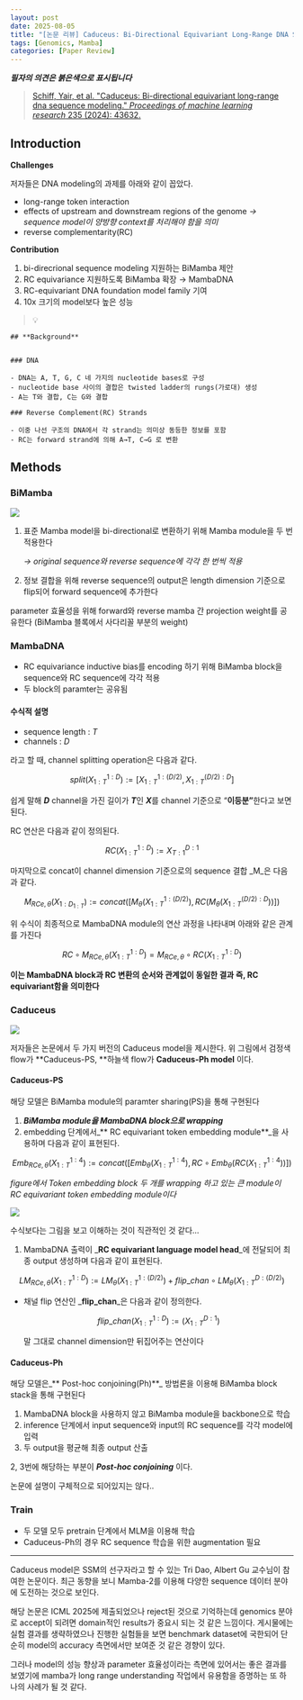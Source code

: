 ```yaml
---
layout: post
date: 2025-08-05
title: "[논문 리뷰] Caduceus: Bi-Directional Equivariant Long-Range DNA Sequence Modeling"
tags: [Genomics, Mamba]
categories: [Paper Review]
---
```


<span class="notion-red">_**필자의 의견은 붉은색으로 표시됩니다**_</span>


> [Schiff, Yair, et al. "Caduceus: Bi-directional equivariant long-range dna sequence modeling." ](https://pmc.ncbi.nlm.nih.gov/articles/PMC12189541/)[_Proceedings of machine learning research_](https://pmc.ncbi.nlm.nih.gov/articles/PMC12189541/)[ 235 (2024): 43632.](https://pmc.ncbi.nlm.nih.gov/articles/PMC12189541/)



## Introduction


**Challenges**


저자들은 DNA modeling의 과제를 아래와 같이 꼽았다.

- long-range token interaction
- effects of upstream and downstream regions of the genome 
_→ sequence model이 양방향 context를 처리해야 함을 의미_
- reverse complementarity(RC)

**Contribution**

1. bi-direcrional sequence modeling 지원하는 BiMamba 제안
1. RC equivariance 지원하도록 BiMamba 확장 → MambaDNA
1. RC-equivariant DNA foundation model family 기여
1. 10x 크기의 model보다 높은 성능

> 💡 


	## **Background**


	### DNA

	- DNA는 A, T, G, C 네 가지의 nucleotide bases로 구성
	- nucleotide base 사이의 결합은 twisted ladder의 rungs(가로대) 생성
	- A는 T와 결합, C는 G와 결합

	### Reverse Complement(RC) Strands

	- 이중 나선 구조의 DNA에서 각 strand는 의미상 동등한 정보를 포함
	- RC는 forward strand에 의해 A→T, C→G 로 변환


## Methods



### BiMamba


![](https://prod-files-secure.s3.us-west-2.amazonaws.com/542b861c-36a8-4051-84e5-8804b6728dba/2c247d59-7815-4980-99f0-8f0d21f445a7/image.png?X-Amz-Algorithm=AWS4-HMAC-SHA256&X-Amz-Content-Sha256=UNSIGNED-PAYLOAD&X-Amz-Credential=ASIAZI2LB4667R2VBM7R%2F20250915%2Fus-west-2%2Fs3%2Faws4_request&X-Amz-Date=20250915T131948Z&X-Amz-Expires=3600&X-Amz-Security-Token=IQoJb3JpZ2luX2VjEP3%2F%2F%2F%2F%2F%2F%2F%2F%2F%2FwEaCXVzLXdlc3QtMiJGMEQCIHhsWzuCSUkasTIncYPeRNNRuzs%2B4xSt3uW9%2ByRytSF0AiA1IAUPZg7Tvi6K2HKykw9zZDSZfBO%2BULkffHbhvbkT9yr%2FAwh2EAAaDDYzNzQyMzE4MzgwNSIMYp742svnl8sbCFrMKtwDA4PVMyuSW%2FDfjvieBC7vKFcr3qABFD6bYTfBlCbEdPp1HMcpLsJ11rL2IQWrGZ%2FGi%2BotYRcgsiRry3wNURmNFAfqsxMiTNaq5DcQ3gIlSdHSOZwJK7B910yTVRJXN3RNjSpp9f%2F32ZxgUkdc4%2Fn3Zxl4n6SUVMCUlcOtQgiEtpRzApkMFsNVGLmGvnH3pSjbYr6wQdtzCIuzlqETztVZiC1LKFZq3P2QdDJBnjbzBmfUnDzPufW5SYy9qjOF286QE0liHVInMYBiM2ryTzs28gUIN3cyectLYPSwwihda%2B48lxTkWOAzbWT5jIkQe4BRLf%2BclMnAqjlrewBT5Wb8YNJn31gTpcTVklubN4POdzewommPNzJWdAR3AqOB3l2fvEVpUjNArkZirzvmQf5EMIn2Ge9VBL8Y%2BPQT8GpHhXJW03xtWZ1ejutiCUrzgUhQvw8p2Gfm5ZM4e%2Fd9%2F3t3aM%2FbR6mEp1FIuKG5Qfkt2sZha4kjFB3MK9hmkAIHC8RIXB1syFrEG3bv%2BK3Aug1lUKqsEMfPW6QGVqXQ%2BaQda1KCR48K%2FXOz2eGbb5IQQkxhZxDCGEkpYsSKccDgM%2FcNZBqxW7oT8Fc5eu0z40bgQas%2Bo5w1I6pnTq7hJ1Ywn5OgxgY6pgENTxcJyCr%2BJbNOFMktFStKt7UD7hh0DBbEP73vKThZZO5LHOXJQ0u0p3MpmQvPy9lb%2F00cbyJuNrsI5PJeVurAZSWmaj73Na4hpWstMLnRRzleLwnKHPersJbOrP0gbPDybGO48np8fd50W%2B5eWSHgqejvW0WmBLD8gBLB9jqnPxd65WtFUiMrbIbA0BUtXn7TAk6ZwSZ4ZeKCDGZIhcAsND8wXY7q&X-Amz-Signature=8fa92b99c38edb2ecdf715aa1f2a97cb8fdb1e941199adecdd98433ee938356f&X-Amz-SignedHeaders=host&x-amz-checksum-mode=ENABLED&x-id=GetObject)

1. 표준 Mamba model을 bi-directional로 변환하기 위해 Mamba module을 두 번 적용한다

	_→ original sequence와 reverse sequence에 각각 한 번씩 적용_

1. 정보 결합을 위해 reverse sequence의 output은 length dimension 기준으로 flip되어 forward sequence에 추가한다

parameter 효율성을 위해 forward와 reverse mamba 간 projection weight를 공유한다 (BiMamba 블록에서 사다리꼴 부분의 weight)



### MambaDNA

- RC equivariance inductive bias를 encoding 하기 위해 BiMamba block을 sequence와 RC sequence에 각각 적용
- 두 block의 paramter는 공유됨


#### 수식적 설명

- sequence length : _T_
- channels : _D_

라고 할 때,  channel splitting operation은 다음과 같다.


$$
split(X^{1:D}_{1:T}):=[X^{1:(D/2)}_{1:T},X^{(D/2):D}_{1:T}]
$$


<span class="notion-red">쉽게 말해 </span><span class="notion-red">_**D**_</span><span class="notion-red"> channel을 가진 길이가 </span><span class="notion-red">_**T**_</span><span class="notion-red">인 </span><span class="notion-red">_**X**_</span><span class="notion-red">를 channel 기준으로 “</span><span class="notion-red">**이등분”**</span><span class="notion-red">한다고 보면 된다.</span>


RC 연산은 다음과 같이 정의된다.


$$
RC(X^{1:D}_{1:T}):=X^{D:1}_{T:1}
$$


마지막으로 concat이 channel dimension 기준으로의 sequence 결합 _M_은 다음과 같다.


$$
M_{RCe,\theta}(X_{1:D_{1:T}}):=concat([M_{\theta}(X^{1:(D/2)}_{1:T}),RC(M_{\theta}(X^{(D/2):D}_{1:T}))])
$$


위 수식이 최종적으로 MambaDNA module의 연산 과정을 나타내며 아래와 같은 관계를 가진다


$$
RC\circ M_{RCe,\theta}(X^{1:D}_{1:T}) = M_{RCe,\theta} \circ RC(X^{1:D}_{1:T})
$$


**이는 MambaDNA block과 RC 변환의 순서와 관계없이 동일한 결과 즉, RC equivariant함을 의미한다**



### Caduceus


![](https://prod-files-secure.s3.us-west-2.amazonaws.com/542b861c-36a8-4051-84e5-8804b6728dba/f94a60d7-8145-473b-aef9-7c68d3ec604a/image.png?X-Amz-Algorithm=AWS4-HMAC-SHA256&X-Amz-Content-Sha256=UNSIGNED-PAYLOAD&X-Amz-Credential=ASIAZI2LB4667R2VBM7R%2F20250915%2Fus-west-2%2Fs3%2Faws4_request&X-Amz-Date=20250915T131949Z&X-Amz-Expires=3600&X-Amz-Security-Token=IQoJb3JpZ2luX2VjEP3%2F%2F%2F%2F%2F%2F%2F%2F%2F%2FwEaCXVzLXdlc3QtMiJGMEQCIHhsWzuCSUkasTIncYPeRNNRuzs%2B4xSt3uW9%2ByRytSF0AiA1IAUPZg7Tvi6K2HKykw9zZDSZfBO%2BULkffHbhvbkT9yr%2FAwh2EAAaDDYzNzQyMzE4MzgwNSIMYp742svnl8sbCFrMKtwDA4PVMyuSW%2FDfjvieBC7vKFcr3qABFD6bYTfBlCbEdPp1HMcpLsJ11rL2IQWrGZ%2FGi%2BotYRcgsiRry3wNURmNFAfqsxMiTNaq5DcQ3gIlSdHSOZwJK7B910yTVRJXN3RNjSpp9f%2F32ZxgUkdc4%2Fn3Zxl4n6SUVMCUlcOtQgiEtpRzApkMFsNVGLmGvnH3pSjbYr6wQdtzCIuzlqETztVZiC1LKFZq3P2QdDJBnjbzBmfUnDzPufW5SYy9qjOF286QE0liHVInMYBiM2ryTzs28gUIN3cyectLYPSwwihda%2B48lxTkWOAzbWT5jIkQe4BRLf%2BclMnAqjlrewBT5Wb8YNJn31gTpcTVklubN4POdzewommPNzJWdAR3AqOB3l2fvEVpUjNArkZirzvmQf5EMIn2Ge9VBL8Y%2BPQT8GpHhXJW03xtWZ1ejutiCUrzgUhQvw8p2Gfm5ZM4e%2Fd9%2F3t3aM%2FbR6mEp1FIuKG5Qfkt2sZha4kjFB3MK9hmkAIHC8RIXB1syFrEG3bv%2BK3Aug1lUKqsEMfPW6QGVqXQ%2BaQda1KCR48K%2FXOz2eGbb5IQQkxhZxDCGEkpYsSKccDgM%2FcNZBqxW7oT8Fc5eu0z40bgQas%2Bo5w1I6pnTq7hJ1Ywn5OgxgY6pgENTxcJyCr%2BJbNOFMktFStKt7UD7hh0DBbEP73vKThZZO5LHOXJQ0u0p3MpmQvPy9lb%2F00cbyJuNrsI5PJeVurAZSWmaj73Na4hpWstMLnRRzleLwnKHPersJbOrP0gbPDybGO48np8fd50W%2B5eWSHgqejvW0WmBLD8gBLB9jqnPxd65WtFUiMrbIbA0BUtXn7TAk6ZwSZ4ZeKCDGZIhcAsND8wXY7q&X-Amz-Signature=382a4d7a22ec4fe523ca157bbfe0ca0a0772c362c249f328a671fcf6842578d9&X-Amz-SignedHeaders=host&x-amz-checksum-mode=ENABLED&x-id=GetObject)


저자들은 논문에서 두 가지 버전의 Caduceus model을 제시한다. 위 그림에서 검정색 flow가 **Caduceus-PS, **하늘색 flow가 **Caduceus-Ph model** 이다.



#### Caduceus-PS


해당 모델은 BiMamba module의 paramter sharing(PS)을 통해 구현된다

1. _**BiMamba module을 MambaDNA block으로 wrapping**_
1. embedding 단계에서_** RC equivariant token embedding module**_을 사용하며 다음과 같이 표현된다.

$$
Emb_{RCe,\theta}(X^{1:4}_{1:T}):=concat([Emb_{\theta}(X^{1:4}_{1:T}),RC \circ Emb_{\theta}(RC(X^{1:4}_{1:T}))])
$$


_figure에서 Token embedding block 두 개를 wrapping 하고 있는 큰 module이 RC equivariant token embedding module이다_


![](https://prod-files-secure.s3.us-west-2.amazonaws.com/542b861c-36a8-4051-84e5-8804b6728dba/b175e4da-71eb-4e91-8c23-a06dabe673c9/image.png?X-Amz-Algorithm=AWS4-HMAC-SHA256&X-Amz-Content-Sha256=UNSIGNED-PAYLOAD&X-Amz-Credential=ASIAZI2LB4667R2VBM7R%2F20250915%2Fus-west-2%2Fs3%2Faws4_request&X-Amz-Date=20250915T131949Z&X-Amz-Expires=3600&X-Amz-Security-Token=IQoJb3JpZ2luX2VjEP3%2F%2F%2F%2F%2F%2F%2F%2F%2F%2FwEaCXVzLXdlc3QtMiJGMEQCIHhsWzuCSUkasTIncYPeRNNRuzs%2B4xSt3uW9%2ByRytSF0AiA1IAUPZg7Tvi6K2HKykw9zZDSZfBO%2BULkffHbhvbkT9yr%2FAwh2EAAaDDYzNzQyMzE4MzgwNSIMYp742svnl8sbCFrMKtwDA4PVMyuSW%2FDfjvieBC7vKFcr3qABFD6bYTfBlCbEdPp1HMcpLsJ11rL2IQWrGZ%2FGi%2BotYRcgsiRry3wNURmNFAfqsxMiTNaq5DcQ3gIlSdHSOZwJK7B910yTVRJXN3RNjSpp9f%2F32ZxgUkdc4%2Fn3Zxl4n6SUVMCUlcOtQgiEtpRzApkMFsNVGLmGvnH3pSjbYr6wQdtzCIuzlqETztVZiC1LKFZq3P2QdDJBnjbzBmfUnDzPufW5SYy9qjOF286QE0liHVInMYBiM2ryTzs28gUIN3cyectLYPSwwihda%2B48lxTkWOAzbWT5jIkQe4BRLf%2BclMnAqjlrewBT5Wb8YNJn31gTpcTVklubN4POdzewommPNzJWdAR3AqOB3l2fvEVpUjNArkZirzvmQf5EMIn2Ge9VBL8Y%2BPQT8GpHhXJW03xtWZ1ejutiCUrzgUhQvw8p2Gfm5ZM4e%2Fd9%2F3t3aM%2FbR6mEp1FIuKG5Qfkt2sZha4kjFB3MK9hmkAIHC8RIXB1syFrEG3bv%2BK3Aug1lUKqsEMfPW6QGVqXQ%2BaQda1KCR48K%2FXOz2eGbb5IQQkxhZxDCGEkpYsSKccDgM%2FcNZBqxW7oT8Fc5eu0z40bgQas%2Bo5w1I6pnTq7hJ1Ywn5OgxgY6pgENTxcJyCr%2BJbNOFMktFStKt7UD7hh0DBbEP73vKThZZO5LHOXJQ0u0p3MpmQvPy9lb%2F00cbyJuNrsI5PJeVurAZSWmaj73Na4hpWstMLnRRzleLwnKHPersJbOrP0gbPDybGO48np8fd50W%2B5eWSHgqejvW0WmBLD8gBLB9jqnPxd65WtFUiMrbIbA0BUtXn7TAk6ZwSZ4ZeKCDGZIhcAsND8wXY7q&X-Amz-Signature=07bdf8ae798d05284c36cd6f4ea312d3fe2322b8f837202ea71d0b439b232d64&X-Amz-SignedHeaders=host&x-amz-checksum-mode=ENABLED&x-id=GetObject)


<span class="notion-red">수식보다는 그림을 보고 이해하는 것이 직관적인 것 같다…</span>

1. MambaDNA 출력이 _**RC equivariant language model head**_에 전달되어 최종 output 생성하며 다음과 같이 표현된다.

$$
LM_{RCe,\theta}(X^{1:D}_{1:T}):= LM_{\theta}(X^{1:(D/2)}_{1:T})+flip\_chan\circ LM_{\theta}(X^{D:(D/2)}_{1:T})
$$

- 채널 flip 연산인 _**flip\_chan**_은 다음과 같이 정의한다.

	$$
	flip\_chan(X^{1:D}_{1:T}):=(X^{D:1}_{1:T})
	$$


	말 그대로 channel dimension만 뒤집어주는 연산이다



#### Caduceus-Ph


해당 모델은_** Post-hoc conjoining(Ph)**_ 방법론을 이용해 BiMamba block stack을 통해 구현된다

1. MambaDNA block을 사용하지 않고 BiMamba module을 backbone으로 학습
1. inference 단계에서 input sequence와 input의 RC sequence를 각각 model에 입력
1. 두 output을 평균해 최종 output 산출

2, 3번에 해당하는 부분이 _**Post-hoc conjoining**_ 이다.


<span class="notion-red">논문에 설명이 구체적으로 되어있지는 않다..</span>



### Train

- 두 모델 모두 pretrain 단계에서 MLM을 이용해 학습
- Caduceus-Ph의 경우 RC sequence 학습을 위한 augmentation 필요

---


<span class="notion-red">Caduceus model은 SSM의 선구자라고 할 수 있는 Tri Dao, Albert Gu 교수님이 참여한 논문이다. 최근 동향을 보니 Mamba-2를 이용해 다양한 sequence 데이터 분야에 도전하는 것으로 보인다.</span>


<span class="notion-red">해당 논문은 ICML 2025에 제출되었으나 reject된 것으로 기억하는데 genomics 분야로 accept이 되려면 domain적인 results가 중요시 되는 것 같은 느낌이다. 게시물에는 실험 결과를 생략하였으나 진행한 실험들을 보면 benchmark dataset에 국한되어 단순히 model의 accuracy 측면에서만 보여준 것 같은 경향이 있다.</span>


<span class="notion-red">그러나 model의 성능 향상과 parameter 효율성이라는 측면에 있어서는 좋은 결과를 보였기에 mamba가 long range understanding 작업에서 유용함을 증명하는 또 하나의 사례가 될 것 같다.</span>

